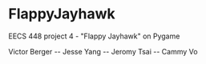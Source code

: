 # FlappyJayhawk
EECS 448 project 4 - "Flappy Jayhawk" on Pygame


Victor Berger -- Jesse Yang -- Jeromy Tsai -- Cammy Vo

